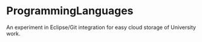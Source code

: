 # ProgrammingLanguages
An experiment in Eclipse/Git integration for easy cloud storage of University work.
